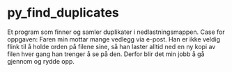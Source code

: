 # py_find_duplicates
Et program som finner og samler duplikater i nedlastningsmappen.
Case for oppgaven: Faren min mottar mange vedlegg via e-post. Han er ikke veldig flink til å holde orden på filene sine, så han laster alltid ned en ny kopi av filen hver gang han trenger å se på den. Derfor blir det min jobb å gå gjennom og rydde opp.